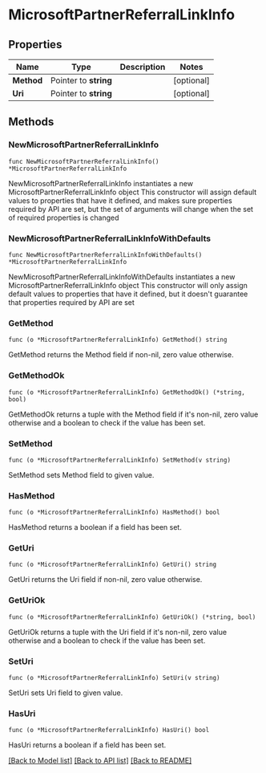 # MicrosoftPartnerReferralLinkInfo

## Properties

Name | Type | Description | Notes
------------ | ------------- | ------------- | -------------
**Method** | Pointer to **string** |  | [optional] 
**Uri** | Pointer to **string** |  | [optional] 

## Methods

### NewMicrosoftPartnerReferralLinkInfo

`func NewMicrosoftPartnerReferralLinkInfo() *MicrosoftPartnerReferralLinkInfo`

NewMicrosoftPartnerReferralLinkInfo instantiates a new MicrosoftPartnerReferralLinkInfo object
This constructor will assign default values to properties that have it defined,
and makes sure properties required by API are set, but the set of arguments
will change when the set of required properties is changed

### NewMicrosoftPartnerReferralLinkInfoWithDefaults

`func NewMicrosoftPartnerReferralLinkInfoWithDefaults() *MicrosoftPartnerReferralLinkInfo`

NewMicrosoftPartnerReferralLinkInfoWithDefaults instantiates a new MicrosoftPartnerReferralLinkInfo object
This constructor will only assign default values to properties that have it defined,
but it doesn't guarantee that properties required by API are set

### GetMethod

`func (o *MicrosoftPartnerReferralLinkInfo) GetMethod() string`

GetMethod returns the Method field if non-nil, zero value otherwise.

### GetMethodOk

`func (o *MicrosoftPartnerReferralLinkInfo) GetMethodOk() (*string, bool)`

GetMethodOk returns a tuple with the Method field if it's non-nil, zero value otherwise
and a boolean to check if the value has been set.

### SetMethod

`func (o *MicrosoftPartnerReferralLinkInfo) SetMethod(v string)`

SetMethod sets Method field to given value.

### HasMethod

`func (o *MicrosoftPartnerReferralLinkInfo) HasMethod() bool`

HasMethod returns a boolean if a field has been set.

### GetUri

`func (o *MicrosoftPartnerReferralLinkInfo) GetUri() string`

GetUri returns the Uri field if non-nil, zero value otherwise.

### GetUriOk

`func (o *MicrosoftPartnerReferralLinkInfo) GetUriOk() (*string, bool)`

GetUriOk returns a tuple with the Uri field if it's non-nil, zero value otherwise
and a boolean to check if the value has been set.

### SetUri

`func (o *MicrosoftPartnerReferralLinkInfo) SetUri(v string)`

SetUri sets Uri field to given value.

### HasUri

`func (o *MicrosoftPartnerReferralLinkInfo) HasUri() bool`

HasUri returns a boolean if a field has been set.


[[Back to Model list]](../README.md#documentation-for-models) [[Back to API list]](../README.md#documentation-for-api-endpoints) [[Back to README]](../README.md)


